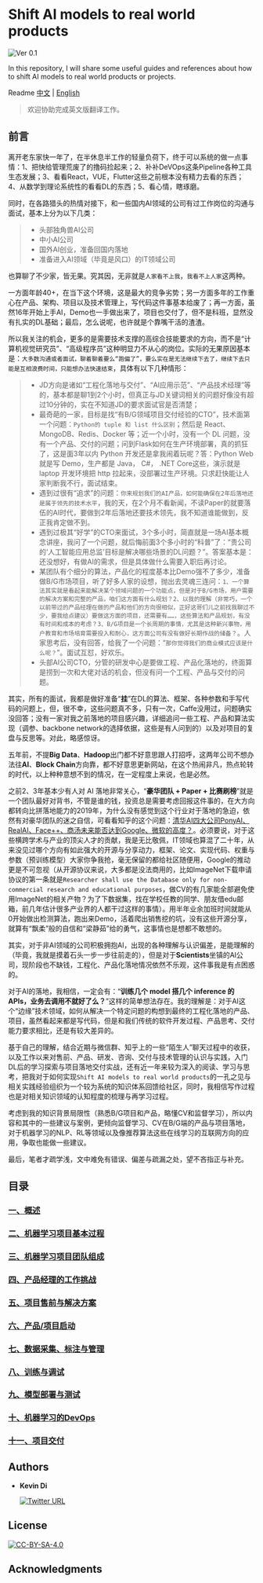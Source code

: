 # Shift AI models to real world products

![Ver 0.1](https://img.shields.io/badge/Version-0.1-orange)  

In this repository, I will share some useful guides and references about how to shift AI models to real world products or projects.  


Readme [中文](/README.md) | [English](/Translate/README_EN.md)

  > 欢迎协助完成英文版翻译工作。

## 前言

离开老东家快一年了，在半休息半工作的轻量负荷下，终于可以系统的做一点事情：1、把快给管理荒废了的撸码捡起来；2、补补DeVOps这条Pipeline各种工具生态发展；3、看看React，VUE，Flutter这些之前根本没有精力去看的东西；4、从数学到理论系统性的看看DL的东西；5、看心情，瞎琢磨。  

同时，在各路猎头的热情对接下，和一些国内AI领域的公司有过工作岗位的沟通与面试，基本上分为以下几类：  

  > - 头部独角兽AI公司
  > - 中小AI公司
  > - 国外AI创业，准备回国内落地
  > - 准备进入AI领域（毕竟是风口）的IT领域公司

也算聊了不少家，皆无果。究其因，无非就是`人家看不上我`，`我看不上人家`这两种。  

一方面年龄40+，在当下这个环境，这是最大的竞争劣势；另一方面多年的工作重心在产品、架构、项目以及技术管理上，写代码这件事基本给废了；再一方面，虽然16年开始上手AI，Demo也一手做出来了，项目也交付了，但不是科班，显然没有扎实的DL基础；最后，怎么说呢，也许就是个靠嘴干活的渣渣。  

所以我关注的机会，更多的是需要技术支撑的高综合技能要求的方向，而不是“计算机视觉研究员”、“高级程序员”这种明显力不从心的岗位。实际的无果原因基本是：`大多数沟通或者面试，聊着聊着要么“跑偏了”，要么实在是无法继续下去了，继续下去只能是互相浪费时间，只能想办法快速结束`，具体有以下几种情形：  

  > - JD方向是诸如“工程化落地与交付”、“AI应用示范”、“产品技术经理”等的，基本都是聊1到2个小时，但真正与JD关键词相关的问题好像没有超过10分钟的，实在不知道JD的要求面试官是否清楚；
  > - 最奇葩的一家，目标是找“有B/G领域项目交付经验的CTO”，技术面第一个问题：`Python的 tuple 和 list 什么区别`；然后是 React、MongoDB、Redis、Docker 等；近一个小时，没有一个 DL 问题，没有一个产品、交付的问题；问到Flask如何在生产环境部署，真的抓狂了，这是面3年以内 Python 开发还是拿我闹着玩呢？答：Python Web就是写 Demo，生产都是 Java， C#， .NET Core这些，演示就是 laptop 开发环境把 http 拉起来，没部署过生产环境。只求赶快能让人家判断我不行，面试结束。
  > - 遇到过很有“追求”的问题：`你来规划我们的AI产品，如何能确保在2年后落地还是属于领先的技术水平`，我的天，在2个月不看新闻，不读Paper的就要落伍的AI时代，要做到2年后落地还要技术领先，我不知道谁能做到，反正我肯定做不到。
  > - 遇到过极其“好学”的CTO来面试，3个多小时，简直就是一场AI基本概念讲座，我问了一个问题，就后悔前面3个多小时的“科普”了：“贵公司的‘人工智能应用总监’目标是解决哪些场景的DL问题？”。答案基本是：还没想好，有做AI的需求，但是具体做什么需要入职后再讨论。
  > - 某团队有个细分的算法，产品化的程度基本比Demo强不了多少，准备做B/G市场项目，听了好多人家的设想，抛出去灵魂三连问：`1、一个算法其实就是看起来能解决某个领域问题的一个功能点，但是对于B/G市场，用户需要的解决方案和完整的产品，咱们这方面有什么规划？2、以我的理解（非常巧，一个以前带过的产品经理在做的产品和他们的方向很相似，正好这哥们儿之前找我聊过不少，要我给点建议）要做这方面的项目，还需要有……，这些算法和产品规划，有没有时间和成本的考虑？3、B/G项目是一个长周期的事情，尤其是这种新兴事物，用户教育和市场培育需要投入和耐心，这方面公司有没有做好长期作战的储备？`。人家思考后，没有回答，给我了一个问题：“`那你觉得我们的商业模式应该是什么呢？`”。面试互怼，好欢乐。
  > - 头部AI公司CTO，分管的研发中心是要做工程、产品化落地的，终面算是捞到一次和大佬对话的机会，但没有问一个工程、产品与交付的问题。

其实，所有的面试，我都是做好准备“**挂**”在DL的算法、框架、各种参数和手写代码的问题上，但，很不幸，这些问题真不多，只有一次，Caffe没用过，问题确实没回答；没有一家对我之前落地的项目感兴趣，详细追问一些工程、产品和算法实现（调参、backbone network的选择依据，这些是有人问到的）以及对项目的复盘与反思等。对此，略感惊讶。  

五年前，不提**Big Data**、**Hadoop**出门都不好意思跟人打招呼，这两年公司不想办法往**AI**、**Block Chain**方向靠，都不好意思更新网站，在这个热闹非凡，热点轮转的时代，以上种种意想不到的情况，在一定程度上来说，也是必然。  

之前2、3年基本少有人对 AI 落地非常关心，“**豪华团队 + Paper + 比赛刷榜**”就是一个团队最好对背书，不管是谁的钱，投资总是需要考虑回报这件事的，在大方向都转向比拼落地能力的2019年，为什么没有感觉到这个行业对于落地的急迫，依然有对豪华团队的迷之自信，可看看知乎的这个问题：[清华AI四大公司PonyAI、RealAI、Face++、商汤未来能否达到Google、微软的高度？](
https://www.zhihu.com/question/334397581/answer/748974753)。必须要说，对于这些横跨学术与产业的顶尖人才的贡献，我是无比敬佩，IT领域也算混了二十年，从来没见过哪个方向有如此强大的开源与分享动力，框架、论文、实现代码、权重与参数（预训练模型）大家你争我抢，毫无保留的都给社区随便用，Google的推动更是不可忽视（从开源协议来说，大多都是没法商用的，比如ImageNet下载申请协议的第一条就是`Researcher shall use the Database only for non-commercial research and educational purposes`，做CV的有几家能全部避免使用ImageNet的相关产物？为了下数据集，找在学校任教的同学、朋友借edu邮箱，前几年估计很多产业界的人都干过这样的事情）。用半年业余加班时间就能从0开始做出检测算法，跑出来Demo，活着爬出销售挖的坑，没有这些开源分享，就算有“飘柔”般的自信和“梁静茹”给的勇气，这事情也是想都不敢想的。  

其实，对于非AI领域的公司积极拥抱AI，出现的各种理解与认识偏差，是能理解的（毕竟，我就是摸着石头一步一步往前走的），但是对于**Scientists**坐镇的AI公司，现阶段也不缺钱，工程化、产品化落地情况依然不乐观，这件事我是有点困惑的。  

对于AI的落地，我相信，一定会有：“**训练几个 model 搭几个 inference 的 APIs，业务去调用不就好了么？**”这样的简单想法存在。我的理解是：对于AI这个“边缘”技术领域，如何从解决一个特定问题的构想到最终的工程化落地的产品、项目，虽然看起来都是写代码，但是和我们传统的软件开发过程、产品思考、交付能力要求相比，还是有较大差异的。  

基于自己的理解，结合近期与微信群、知乎上的一些“陌生人”聊天过程中的收获，以及工作以来对售前、产品、研发、咨询、交付与技术管理的认识与实践，入门DL后的学习探索与项目落地交付实战，还有近一年来较为深入的阅读、学习与思考，把我对于如何实现`Shift AI models to real world products`的一孔之见与相关实践经验组织为一个较为系统的知识体系回馈给社区，同时，我相信写作过程也是对相关知识领域的认知程度的梳理与再学习过程。  

考虑到我的知识背景局限性（熟悉B/G项目和产品，略懂CV和监督学习），所以内容和其中的一些建议与案例，更倾向监督学习、CV在B/G端的产品与项目落地，对于机器学习的NLP、RL等领域以及像推荐算法这些在线学习的互联网方向的应用，争取也能做一些建议。  

最后，笔者才疏学浅，文中难免有错误、偏差与疏漏之处，望不吝指正与补充。

## 目录

### [一、概述](/ch01_Overview.md)

### [二、机器学习项目基本过程](/ch02_Lifecycle-of-a-ML-Project.md)

### [三、机器学习项目团队组成](/ch03_ML-Teams.md)

### [四、产品经理的工作挑战](/ch04_Product-Manager's-Challenge.md)

### [五、项目售前与解决方案](/ch05_Project-Consulting-and-Solutions.md)

### [六、产品/项目启动](/ch06_Project-or-Product-Setup.md)

### [七、数据采集、标注与管理](/ch07_Data-Collection-Labeling-and-Management.md)

### [八、训练与调试](/ch08_Training-and-Debugging.md)

### [九、模型部署与测试](/ch09_Deployment-and-Testing.md)

### [十、机器学习的DevOps](/ch10_ML-DevOps.md)

### [十一、项目交付](/ch11_Project-Delivery.md)

## Authors

- **Kevin Di**

  [![Twitter URL](https://img.shields.io/twitter/url/https/twitter.com/lonelygo?style=social)](https://twitter.com/lonelygo)

## License

[![CC-BY-SA-4.0](https://img.shields.io/badge/license-CC--BY--SA--4.0-brightgreen)](/LICENSE)

## Acknowledgments

